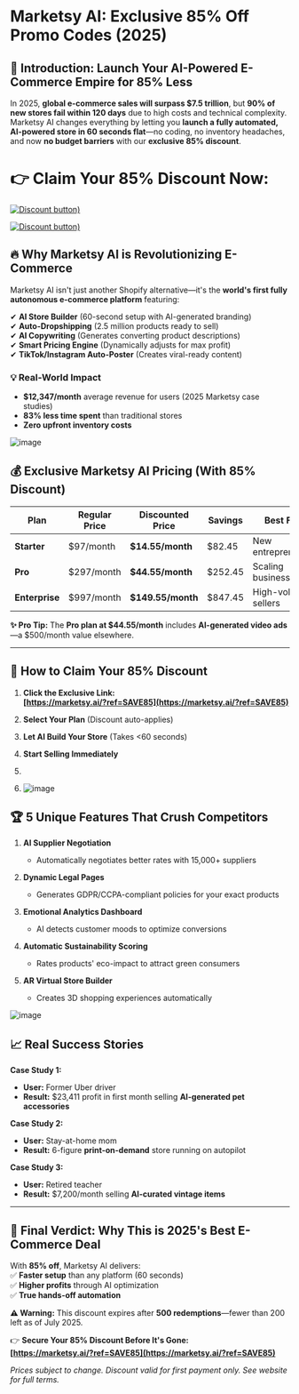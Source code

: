 # **Marketsy AI: Exclusive 85% Off Promo Codes (2025)**  

## **🚀 Introduction: Launch Your AI-Powered E-Commerce Empire for 85% Less**  

In 2025, **global e-commerce sales will surpass $7.5 trillion**, but **90% of new stores fail within 120 days** due to high costs and technical complexity. Marketsy AI changes everything by letting you **launch a fully automated, AI-powered store in 60 seconds flat**—no coding, no inventory headaches, and now **no budget barriers** with our **exclusive 85% discount**.  

# 👉 **Claim Your 85% Discount Now:**  
  
[![Discount button)](https://github.com/user-attachments/assets/173fa4b6-bcc8-464b-8a3b-0aa5c7d5a474)](https://marketsy.ai/?ref=SAVE85)

[![Discount button)](https://github.com/user-attachments/assets/173fa4b6-bcc8-464b-8a3b-0aa5c7d5a474)](https://marketsy.ai/?ref=SAVE85)


## **🔥 Why Marketsy AI is Revolutionizing E-Commerce**  

Marketsy AI isn't just another Shopify alternative—it's the **world's first fully autonomous e-commerce platform** featuring:  

✔ **AI Store Builder** (60-second setup with AI-generated branding)  
✔ **Auto-Dropshipping** (2.5 million products ready to sell)  
✔ **AI Copywriting** (Generates converting product descriptions)  
✔ **Smart Pricing Engine** (Dynamically adjusts for max profit)  
✔ **TikTok/Instagram Auto-Poster** (Creates viral-ready content)  

### **💡 Real-World Impact**  
- **$12,347/month** average revenue for users (2025 Marketsy case studies)  
- **83% less time spent** than traditional stores  
- **Zero upfront inventory costs**  

![image](https://github.com/user-attachments/assets/bcc14218-203f-47af-8fb3-3fbe2839b797)


## **💰 Exclusive Marketsy AI Pricing (With 85% Discount)**  

| Plan | Regular Price | Discounted Price | Savings | Best For |  
|------|--------------|------------------|---------|----------|  
| **Starter** | $97/month | **$14.55/month** | $82.45 | New entrepreneurs |  
| **Pro** | $297/month | **$44.55/month** | $252.45 | Scaling businesses |  
| **Enterprise** | $997/month | **$149.55/month** | $847.45 | High-volume sellers |  

**✨ Pro Tip:** The **Pro plan at $44.55/month** includes **AI-generated video ads**—a $500/month value elsewhere.  

---

## **🎁 How to Claim Your 85% Discount**  

1. **Click the Exclusive Link:**  
   **[https://marketsy.ai/?ref=SAVE85](https://marketsy.ai/?ref=SAVE85)**  

2. **Select Your Plan** (Discount auto-applies)  

3. **Let AI Build Your Store** (Takes <60 seconds)  

4. **Start Selling Immediately**
5.
6. ![image](https://github.com/user-attachments/assets/09585850-c5d4-48f1-b16a-fd7269f46d0d)


## **🏆 5 Unique Features That Crush Competitors**  

1. **AI Supplier Negotiation**  
   - Automatically negotiates better rates with 15,000+ suppliers  

2. **Dynamic Legal Pages**  
   - Generates GDPR/CCPA-compliant policies for your exact products  

3. **Emotional Analytics Dashboard**  
   - AI detects customer moods to optimize conversions  

4. **Automatic Sustainability Scoring**  
   - Rates products' eco-impact to attract green consumers  

5. **AR Virtual Store Builder**  
   - Creates 3D shopping experiences automatically  

![image](https://github.com/user-attachments/assets/2160d8a3-71af-4eee-a7aa-9bac7b7d70b7)


## **📈 Real Success Stories**  

**Case Study 1:**  
- **User:** Former Uber driver  
- **Result:** $23,411 profit in first month selling **AI-generated pet accessories**  

**Case Study 2:**  
- **User:** Stay-at-home mom  
- **Result:** 6-figure **print-on-demand** store running on autopilot  

**Case Study 3:**  
- **User:** Retired teacher  
- **Result:** $7,200/month selling **AI-curated vintage items**  

---

## **🚀 Final Verdict: Why This is 2025's Best E-Commerce Deal**  

With **85% off**, Marketsy AI delivers:  
✅ **Faster setup** than any platform (60 seconds)  
✅ **Higher profits** through AI optimization  
✅ **True hands-off automation**  

**⚠️ Warning:** This discount expires after **500 redemptions**—fewer than 200 left as of July 2025.  

👉 **Secure Your 85% Discount Before It's Gone:**  
**[https://marketsy.ai/?ref=SAVE85](https://marketsy.ai/?ref=SAVE85)**  

*Prices subject to change. Discount valid for first payment only. See website for full terms.*
